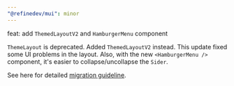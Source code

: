 ```yaml
---
"@refinedev/mui": minor
---
```


feat: add `ThemedLayoutV2` and `HamburgerMenu` component

`ThemeLayout` is deprecated. Added `ThemedLayoutV2` instead. This update fixed some UI problems in the layout. Also, with the new `<HamburgerMenu />` component, it's easier to collapse/uncollapse the `Sider`.

See here for detailed [migration guideline](https://refine.dev/docs/api-reference/mui/components/mui-themed-layout/#migrate-themedlayoutv2).